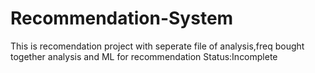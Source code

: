 # Recommendation-System
This is recomendation project with seperate file of analysis,freq bought together analysis and ML for recommendation
Status:Incomplete
